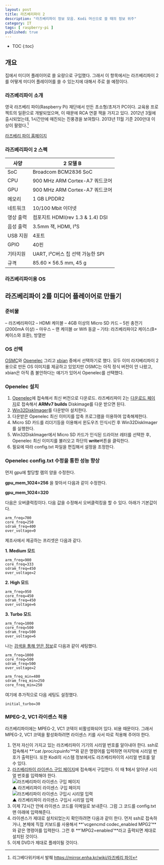 ```yaml
---
layout: post
title: 라즈베리파이 2
description: "라즈베리파이 정보 모음. Kodi 머신으로 쓸 때의 정보 위주"
category: IT
tags: [ raspberry-pi ]
published: true
---
```


* TOC
{:toc}


## 개요

집에서 미디어 플레이어로 쓸 요량으로 구입했다. 그래서 이 항목에서는 라즈베리파이 2를 어떻게 미디어 플레이어를 쓸 수 있는지에 대해서 주로 쓸 예정이다.

### 라즈베리파이 소개

영국 라즈베리 파이(Raspberry Pi) 재단에서 만든 초소형/초저가 PC이다. 교육용 프로젝트의 일환으로 개발되었으며, 이 때문에 RCA 연결 잭을 가지고 있다. 2012년 3월에 출시되었는데, 1시간만에 매진되는 진풍경을 보여줬다. 2013년 11월 기준 200만대 이상이 팔렸다.[^1]

[라즈베리 파이 홈페이지](http://www.raspberrypi.org/)



### 라즈베리파이 2 스펙

| 사양      | 2 모델 B                         |
|-----------|----------------------------------|
| SoC       | Broadcom BCM2836 SoC             |
| CPU       | 900 MHz ARM Cortex-A7 쿼드코어   |
| GPU       | 900 MHz ARM Cortex-A7 쿼드코어   |
| 메모리    | 1 GB LPDDR2                      |
| 네트워크  | 10/100 Mbit 이더넷               |
| 영상 출력 | 컴포지트 HDMI(rev 1.3 & 1.4) DSI |
| 음성 출력 | 3.5mm 잭, HDMI, I²S              |
| USB 지원  | 4포트                            |
| GPIO      | 40핀                             |
| 기타지원  | UART, I²C버스 칩 선택 가능한 SPI |
| 규격      | 85.60 × 56.5 mm, 45 g            |


### 라즈베리파이용 OS






## 라즈베리파이 2를 미디어 플레이어로 만들기

### 준비물

– 라즈베리파이2
– HDMI 케이블
– 4GB 이상의 Micro SD 카드
– 5핀 충전기(2000mA 이상)
– 마우스
– 랜 케이블 or Wifi 동글
– 기타: 라즈베리파이2 케이스(B+ 케이스와 호환), 방열판


### OS 선택

[OSMC](https://osmc.tv)와 [Openelec](http://openelec.tv/) 그리고 [xbian](http://www.xbian.org/) 중에서 선택하기로 했다. 모두 이미 라지베리파이 2용으로 만든 OS 이미지를 제공하고 있었지만 OSMC는 아직 정식 버전이 안 나왔고, xbian은 아직 좀 불안하다는 얘기가 있어서 Openelec를 선택했다.


### Openelec 설치

1. [Openelec](http://openelec.tv/)에 접속해서 최신 버전으로 다운로드. 라즈베리파이 2는 [다운로드 페이지](http://openelec.tv/get-openelec)로 접속해서 **ARMv7 builds** Diskimage를 다운 받으면 된다.
2. [Win32DiskImager](http://sourceforge.net/projects/win32diskimager/)를 다운받아 설치한다.
3. 다운받은 Openelec 최신 이미지를 압축 프로그램을 이용하여 압축해제한다.
4. Micro SD 카드를 리더기등을 이용해서 윈도우즈 인식시킨 후 Win32DiskImager를 실행한다.
5. Win32DiskImager에서 Micro SD 카드가 인식된 드라이브 레터를 선택한 후, Openelec 최신 이미지를 불러오고 하단의 **write**버튼을 클릭한다.
6. 필요에 따라 config.txt 파일을 편집해서 설정을 조정한다.


### Openelec config.txt 수정을 통한 성능 향상

먼저 gpu에 할당할 램의 양을 수정한다.

**gpu_mem_1024=256** 을 찾아서 다음과 같이 수정한다.

**gpu_mem_1024=320**

다음은 오버클럭킹이다. 다음 값을 수정해서 오버클럭킹을 할 수 있다. 아래가 기본값이다. 

	arm_freq=700
	core_freq=250
	sdram_freq=400
	over_voltage=0

제조사에서 제공하는 프리셋은 다음과 같다.

**1\. Medium 모드**

	arm_freq=900
	core_freq=333 
	sdram_freq=450
	over_voltage=2

**2\. High 모드**

	arm_freq=950
	core_freq=450 
	sdram_freq=450
	over_voltage=6

**3\. Turbo 모드**

	arm_freq=1000
	core_freq=500 
	sdram_freq=500
	over_voltage=6

나는 [검색을 통해 얻은 정보](http://iluku.net/blog/archives/3120)로 다음과 같이 세팅했다.

	arm_freq=1000
	core_freq=500
	sdram_freq=500
	over_voltage=2

	arm_freq_min=400
	sdram_freq_min=250
	core_freq_min=250

여기에 추가적으로 다음 세팅도 설정했다.

	initial_turbo=30




### MPEG-2, VC1 라이센스 적용

라즈베리파이에는 MPEG-2, VC1 코덱이 비활성화되어 있다. 비용 때문이다. 그래서 MPEG-2, VC1 코덱을 활성화하려면 라이센스 키를 사서 따로 적용해 주어야 한다.

1. 먼저 자신이 가지고 있는 라즈베리파이 기기의 시리얼 번호를 알아내야 한다. ssh로 접속해서 **'cat /proc/cpuinfo'**와 같은 명령어를 입력하면 마지막에 시리얼 번호가 출력된다. 또한 Kodi의 시스템 정보에서도 라즈베리파이의 시리얼 번호를 알 수 있다.
2. [라즈베리파이 라이센스 구입 페이지](http://www.raspberrypi.com/license-keys/)에 접속해서 구입한다. 이 때 **1**에서 알아낸 시리얼 번호를 입력해야 한다.    
![라즈베리파이 라이센스 구입 페이지](https://lh5.googleusercontent.com/-tyyJNHWOyYk/VR5-VI3-MSI/AAAAAAABr0o/l2S1edoKwMo/s0/Raspberry-pi-licence-01.png)    
▲ 라즈베리파이 라이센스 구입 페이지     
![라즈베리파이 라이센스 구입시 시리얼 입력](https://lh3.googleusercontent.com/-tt06t2ciELw/VR5-qdirefI/AAAAAAABr0w/q9-cvVw09Vo/s0/Raspberry-pi-licence-02.png)     
▲ 라즈베리파이 라이센스 구입시 시리얼 입력
3. 이제 72시간 안에 라이센스 코드를 이메일로 보내준다. 그럼 그 코드를 config.txt 맨 아래에 입력해준다.
4. 라이센스가 제대로 설치되었는지 확인하려면 다음과 같이 한다. 먼저 ssh로 접속하거나, 본체에 직접 키보드를 사용해서 **'vcgencmd codec_enabled MPG2'**와 같은 명령어를 입력한다. 그런 후 **'MPG2=enabled'**라고 출력되면 제대로 설치된 것이다.
5. 이제 DVD가 제대로 플레이될 것이다.







[^1]: 리그베다위키에서 발췌 [https://mirror.enha.kr/wiki/라즈베리 파이](https://mirror.enha.kr/wiki/%EB%9D%BC%EC%A6%88%EB%B2%A0%EB%A6%AC%20%ED%8C%8C%EC%9D%B4)